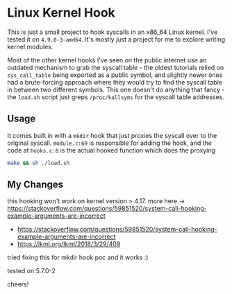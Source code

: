 # Linux Kernel Hook
This is just a small project to hook syscalls in an x86_64 Linux kernel. I've tested it on `4.9.0-3-amd64`. It's mostly just a project for me to explore writing kernel modules.

Most of the other kernel hooks I've seen on the public internet use an outdated mechanism to grab the syscall table - the oldest tutorials relied on `sys_call_table` being exported as a public symbol, and slightly newer ones had a brute-forcing approach where they would try to find the syscall table in between two different symbols. This one doesn't do anything that fancy - the `load.sh` script just greps `/proc/kallsyms` for the syscall table addresses.

## Usage
It comes built in with a `mkdir` hook that just proxies the syscall over to the original syscall. `module.c:69` is responsible for adding the hook, and the code at `hooks.c:8` is the actual hooked function which does the proxying
```bash
make && sh ./load.sh
```


## My Changes

this hooking won't work on kernel version > 4.17. more here -> https://stackoverflow.com/questions/59851520/system-call-hooking-example-arguments-are-incorrect

  - https://stackoverflow.com/questions/59851520/system-call-hooking-example-arguments-are-incorrect
  - https://lkml.org/lkml/2018/3/29/409

tried fixing this for mkdir hook poc and it works :)

tested on 5.7.0-2 

cheers!
